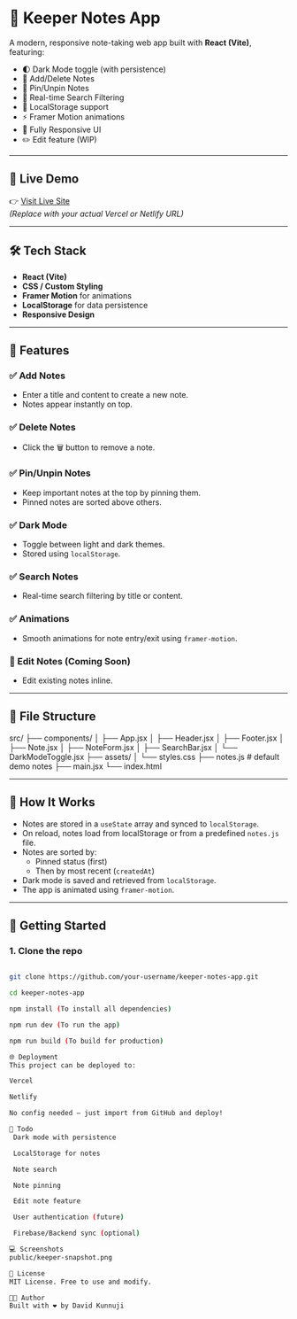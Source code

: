 # 📝 Keeper Notes App

A modern, responsive note-taking web app built with **React (Vite)**, featuring:

- 🌓 Dark Mode toggle (with persistence)
- 🧠 Add/Delete Notes
- 📌 Pin/Unpin Notes
- 🔎 Real-time Search Filtering
- 💾 LocalStorage support
- ⚡ Framer Motion animations
- 📱 Fully Responsive UI
- ✏️ Edit feature (WIP)

---

## 🚀 Live Demo

👉 [Visit Live Site](https://your-deployed-link.com)  
*(Replace with your actual Vercel or Netlify URL)*

---

## 🛠️ Tech Stack

- **React (Vite)**
- **CSS / Custom Styling**
- **Framer Motion** for animations
- **LocalStorage** for data persistence
- **Responsive Design**

---

## 📂 Features

### ✅ Add Notes
- Enter a title and content to create a new note.
- Notes appear instantly on top.

### ✅ Delete Notes
- Click the 🗑 button to remove a note.

### ✅ Pin/Unpin Notes
- Keep important notes at the top by pinning them.
- Pinned notes are sorted above others.

### ✅ Dark Mode
- Toggle between light and dark themes.
- Stored using `localStorage`.

### ✅ Search Notes
- Real-time search filtering by title or content.

### ✅ Animations
- Smooth animations for note entry/exit using `framer-motion`.

### 🧪 Edit Notes (Coming Soon)
- Edit existing notes inline.

---

## 📁 File Structure

src/
├── components/
│ ├── App.jsx
│ ├── Header.jsx
│ ├── Footer.jsx
│ ├── Note.jsx
│ ├── NoteForm.jsx
│ ├── SearchBar.jsx
│ └── DarkModeToggle.jsx
├── assets/
│ └── styles.css
├── notes.js # default demo notes
├── main.jsx
└── index.html


---

## 🧠 How It Works

- Notes are stored in a `useState` array and synced to `localStorage`.
- On reload, notes load from localStorage or from a predefined `notes.js` file.
- Notes are sorted by:
  - Pinned status (first)
  - Then by most recent (`createdAt`)
- Dark mode is saved and retrieved from `localStorage`.
- The app is animated using `framer-motion`.

---

## 🔧 Getting Started

### 1. Clone the repo

```bash

git clone https://github.com/your-username/keeper-notes-app.git

cd keeper-notes-app

npm install (To install all dependencies)

npm run dev (To run the app)

npm run build (To build for production)

🌐 Deployment
This project can be deployed to:

Vercel

Netlify

No config needed — just import from GitHub and deploy!

📌 Todo
 Dark mode with persistence

 LocalStorage for notes

 Note search

 Note pinning

 Edit note feature

 User authentication (future)

 Firebase/Backend sync (optional)

💻 Screenshots
public/keeper-snapshot.png

📄 License
MIT License. Free to use and modify.

👨‍💻 Author
Built with ❤️ by David Kunnuji
